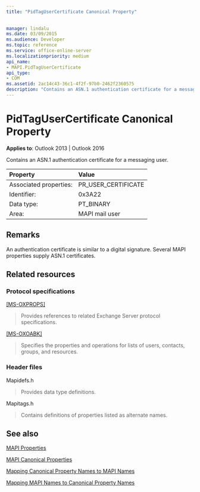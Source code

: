 ```yaml
---
title: "PidTagUserCertificate Canonical Property"
 
 
manager: lindalu
ms.date: 03/09/2015
ms.audience: Developer
ms.topic: reference
ms.service: office-online-server
ms.localizationpriority: medium
api_name:
- MAPI.PidTagUserCertificate
api_type:
- COM
ms.assetid: 2ac14c43-36c1-4f2f-97b0-2462f2360575
description: "Contains an ASN.1 authentication certificate for a messaging user for Outlook 2013 and Outlook 2016."
---
```


# PidTagUserCertificate Canonical Property

  
  
**Applies to**: Outlook 2013 | Outlook 2016 
  
Contains an ASN.1 authentication certificate for a messaging user. 
  
|Property |Value |
|:-----|:-----|
|Associated properties:  <br/> |PR_USER_CERTIFICATE  <br/> |
|Identifier:  <br/> |0x3A22  <br/> |
|Data type:  <br/> |PT_BINARY  <br/> |
|Area:  <br/> |MAPI mail user  <br/> |
   
## Remarks

An authentication certificate is similar to a digital signature. Several MAPI properties supply ASN.1 certificates. 
  
## Related resources

### Protocol specifications

[[MS-OXPROPS]](https://msdn.microsoft.com/library/f6ab1613-aefe-447d-a49c-18217230b148%28Office.15%29.aspx)
  
> Provides references to related Exchange Server protocol specifications.
    
[[MS-OXOABK]](https://msdn.microsoft.com/library/f4cf9b4c-9232-4506-9e71-2270de217614%28Office.15%29.aspx)
  
> Specifies the properties and operations for lists of users, contacts, groups, and resources.
    
### Header files

Mapidefs.h
  
> Provides data type definitions.
    
Mapitags.h
  
> Contains definitions of properties listed as alternate names.
    
## See also



[MAPI Properties](mapi-properties.md)
  
[MAPI Canonical Properties](mapi-canonical-properties.md)
  
[Mapping Canonical Property Names to MAPI Names](mapping-canonical-property-names-to-mapi-names.md)
  
[Mapping MAPI Names to Canonical Property Names](mapping-mapi-names-to-canonical-property-names.md)

